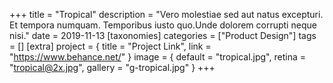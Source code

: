 +++
title = "Tropical"
description = "Vero molestiae sed aut natus excepturi. Et tempora numquam. Temporibus iusto quo.Unde dolorem corrupti neque nisi."
date = 2019-11-13
[taxonomies]
categories = ["Product Design"]
tags = []
[extra]
project = { title = "Project Link", link = "https://www.behance.net/" }
image = { default = "tropical.jpg", retina = "tropical@2x.jpg", gallery = "g-tropical.jpg" }
+++
